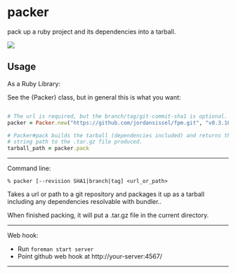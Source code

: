 # packer

pack up a ruby project and its dependencies into a tarball.

<a href="http://travis-ci.org/#!/jordansissel/packer">
  <img src="https://secure.travis-ci.org/jordansissel/packer.png?branch=master">
</a>

## Usage

As a Ruby Library:

See the {Packer} class, but in general this is what you want:

```ruby

# The url is required, but the branch/tag/git-commit-sha1 is optional.
packer = Packer.new("https://github.com/jordansissel/fpm.git", "v0.3.10")

# Packer#pack builds the tarball (dependencies included) and returns the
# string path to the .tar.gz file produced.
tarball_path = packer.pack
```

---
Command line:

```
% packer [--revision SHA1|branch|tag] <url_or_path>
```

Takes a url or path to a git repository and packages it up as a tarball
including any dependencies resolvable with bundler..

When finished packing, it will put a .tar.gz file in the current directory.

---

Web hook:

* Run `foreman start server`
* Point github web hook at http://your-server:4567/

---

